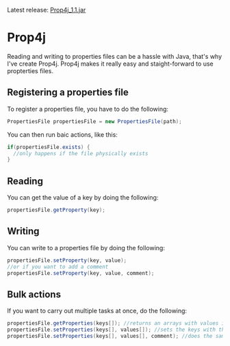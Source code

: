 Latest release: [Prop4j_1.1.jar](https://github.com/DenDen747/Prop4j/raw/main/builds/Prop4j_1.1.jar)
# Prop4j
Reading and writing to properties files can be a hassle with Java, that's why I've create Prop4j. Prop4j makes it really easy and staight-forward to use propterties files.
## Registering a properties file
To register a properties file, you have to do the following:
```java
PropertiesFile propertiesFile = new PropertiesFile(path);
```
You can then run baic actions, like this:
```java
if(propertiesFile.exists) {
  //only happens if the file physically exists
}
```
## Reading
You can get the value of a key by doing the following:
```java
propertiesFile.getProperty(key);
```
## Writing
You can write to a properties file by doing the following:
```java
propertiesFile.setProperty(key, value);
//or if you want to add a comment
propertiesFile.setProperty(key, value, comment);
```
## Bulk actions
If you want to carry out multiple tasks at once, do the following:
```java
propertiesFile.getProperties(keys[]); //returns an arrays with values in order
propertiesFile.setProperties(keys[], values[]); //sets the keys with the corresponding values in order
propertiesFile.setProperties(keys[], values[], comment); //does the same thing except with a comment
```
